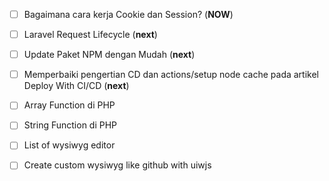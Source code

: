 
- [ ] Bagaimana cara kerja Cookie dan Session? (**NOW**)

- [ ] Laravel Request Lifecycle (**next**)

- [ ] Update Paket NPM dengan Mudah (**next**)

- [ ] Memperbaiki pengertian CD dan actions/setup node cache pada artikel Deploy With CI/CD (**next**)

- [ ] Array Function di PHP

- [ ] String Function di PHP

- [ ] List of wysiwyg editor

- [ ] Create custom wysiwyg like github with uiwjs